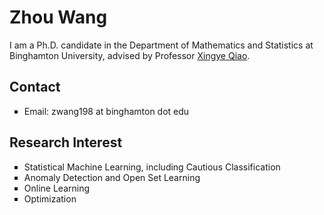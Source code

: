 # Zhou Wang

I am a Ph.D. candidate in the Department of Mathematics and Statistics at Binghamton University, advised by Professor [Xingye Qiao](http://people.math.binghamton.edu/qiao/). 
 
## Contact

<ul style="list-style-type:square;">
  <li>Email: zwang198 at binghamton dot edu</li>
</ul>

## Research Interest

<!-- <p> Statistical Machine Learning, including Cautious Classification </p>
<p> Anomaly Detection and Open Set Learning </p>
<p> Online Learning </p>
<p> Optimization </p> -->

<ul style="list-style-type:square;">
  <li>Statistical Machine Learning, including Cautious Classification</li>
  <li>Anomaly Detection and Open Set Learning</li>
  <li>Online Learning</li>
  <li>Optimization</li>
</ul>




<!-- ### Jekyll Themes
Whenever you commit to this repository, GitHub Pages will run [Jekyll](https://jekyllrb.com/) to rebuild the pages in your site, from the content in your Markdown files.
 
For more details see [Basic writing and formatting syntax](https://docs.github.com/en/github/writing-on-github/getting-started-with-writing-and-formatting-on-github/basic-writing-and-formatting-syntax).

Your Pages site will use the layout and styles from the Jekyll theme you have selected in your [repository settings](https://github.com/Zhou198/Zhou198.github.io/settings/pages). The name of this theme is saved in the Jekyll `_config.yml` configuration file.

### Support or Contact

Having trouble with Pages? Check out our [documentation](https://docs.github.com/categories/github-pages-basics/) or [contact support](https://support.github.com/contact) and we’ll help you sort it out. -->
